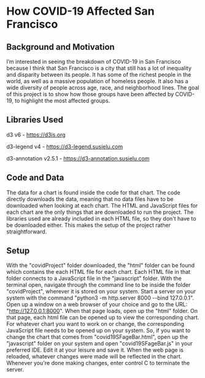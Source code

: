 # How COVID-19 Affected San Francisco 

## Background and Motivation

I’m interested in seeing the breakdown of COVID-19 in San Francisco because I think that San Francisco is a city that still has a lot of inequality and disparity between its people. It has some of the richest people in the world, as well as a massive population of homeless people. It also has a wide diversity of people across age, race, and neighborhood lines. The goal of this project is to show how those groups have been affected by COVID-19, to highlight the most affected groups.

## Libraries Used

d3 v6 - https://d3js.org

d3-legend v4 - https://d3-legend.susielu.com

d3-annotation v2.5.1 - https://d3-annotation.susielu.com

## Code and Data

The data for a chart is found inside the code for that chart. The code directly downloads the data, meaning that no data files have to be downloaded when looking at each chart. The HTML and JavaScript files for each chart are the only things that are downloaded to run the project. The libraries used are already included in each HTML file, so they don't have to be downloaded either. This makes the setup of the project rather straightforward.

## Setup

With the "covidProject" folder downloaded, the "html" folder can be found which contains the each HTML file for each chart. Each HTML file in that folder connects to a JavaScript file in the "javascript" folder. With the terminal open, navigate through the command line to be inside the folder "covidProject", wherever it is stored on your system. Start a server on your system with the command "python3 -m http.server 8000 --bind 127.0.0.1". Open up a window on a web browser of your choice and go to the URL: "http://127.0.0.1:8000". When that page loads, open up the "html" folder. On that page, each html file can be opened up to view the corresponding chart. For whatever chart you want to work on or change, the corresponding JavaScript file needs to be opened up on your system. So, if you want to change the chart that comes from "covid19SFageBar.html", open up the "javascript" folder on your system and open "covid19SFageBar.js" in your preferred IDE. Edit it at your leisure and save it. When the web page is reloaded, whatever changes were made will be reflected in the chart. Whenever you're done making changes, enter control C to terminate the server.
